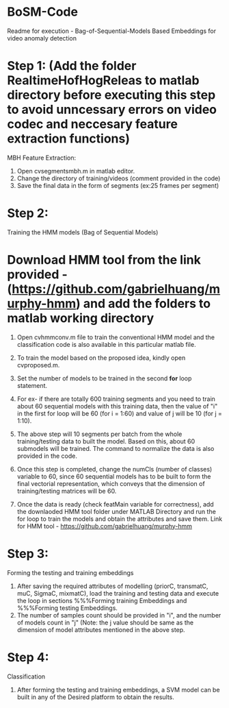 # BoSM-Code
Readme for execution - Bag-of-Sequential-Models Based Embeddings for video anomaly detection

# Step 1: (Add the folder RealtimeHofHogReleas to matlab directory before executing this step to avoid unncessary errors on video codec and neccesary feature extraction functions)
MBH Feature Extraction:
1.	Open cvsegmentsmbh.m in matlab editor.
2.	Change the directory of training/videos (comment provided in the code)
3.	Save the final data in the form of segments (ex:25 frames per segment)
# Step 2:
Training the HMM models (Bag of Sequential Models)
# Download HMM tool from the link provided - (https://github.com/gabrielhuang/murphy-hmm) and add the folders to matlab working directory

1.	Open cvhmmconv.m file to train the conventional HMM model and the classification code is also available in this particular matlab file.
2.	To train the model based on the proposed idea, kindly open cvproposed.m. 
3.	Set the number of models to be trained in the second **for** loop statement.
4.	For ex- if there are totally 600 training segments and you need to train about 60 sequential models with this training data, then the value of "i" in the first for loop will be 60 (for i = 1:60) and value of j will be 10 (for j = 1:10). 
5.	The above step will 10 segments per batch from the whole training/testing data to built the model. Based on this, about 60 submodels will be trained. The command to normalize the data is also provided in the code.

6.	Once this step is completed, change the numCls (number of classes) variable to 60, since 60 sequential models has to be built to form the final vectorial representation, which conveys that the dimension of training/testing matrices will be 60.
7.	Once the data is ready (check featMain variable for correctness), add the downlaoded HMM tool folder under MATLAB Directory and run the for loop to train the models and obtain the attributes and save them. Link for HMM tool - https://github.com/gabrielhuang/murphy-hmm

# Step 3: 

Forming the testing and training embeddings

1.	After saving the required attributes of modelling (priorC, transmatC, muC, SigmaC, mixmatC), load the training and testing data and execute the loop in sections %%%Forming training Embeddings and %%%Forming testing Embeddings.
2.	The number of samples count should be provided in "i", and the number of models count in "j" (Note: the j value should be same as the dimension of model attributes mentioned in the above step.

# Step 4: 
Classification

1.	After forming the testing and training embeddings, a SVM model can be built in any of the Desired platform to obtain the results.


